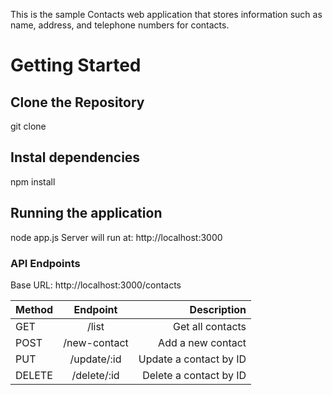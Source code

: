 This is the sample Contacts web application that stores information such as name, address, and telephone numbers for contacts.

# Getting Started

## Clone the Repository
git clone 

## Instal dependencies
npm install

## Running the application
node app.js
Server will run at:  http://localhost:3000

### API Endpoints

Base URL: http://localhost:3000/contacts

| Method   |      Endpoint  |  Description              |
|----------|:-------------: |------:                    |
| GET      |   /list        |   Get all contacts        |
| POST     |   /new-contact |   Add a new contact       |
| PUT      |   /update/:id  |   Update a contact by ID  |
| DELETE   |   /delete/:id  |   Delete a contact by ID  |